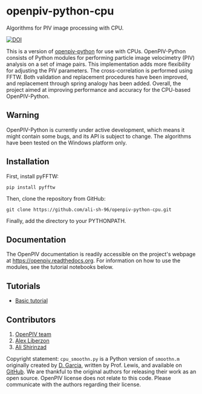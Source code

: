 # openpiv-python-cpu
Algorithms for PIV image processing with CPU.

[![DOI](https://zenodo.org/badge/670884759.svg)](https://zenodo.org/badge/latestdoi/670884759)

This is a version of [openpiv-python](https://github.com/OpenPIV/openpiv-python) for use with CPUs. OpenPIV-Python consists of Python modules for performing particle image velocimetry (PIV) analysis on a set of  image pairs. This implementation adds more flexibility for adjusting the PIV parameters. The cross-correlation is performed using FFTW. Both validation and replacement procedures have been improved, and replacement through spring analogy has been added. Overall, the project aimed at improving performance and accuracy for the CPU-based OpenPIV-Python.

## Warning
OpenPIV-Python is currently under active development, which means it might contain some bugs, and its API is subject to change. The algorithms have been tested on the Windows platform only.

## Installation
First, install pyFFTW:

    pip install pyfftw

Then, clone the repository from GitHub:

    git clone https://github.com/ali-sh-96/openpiv-python-cpu.git

Finally, add the directory to your PYTHONPATH.

## Documentation
The OpenPIV documentation is readily accessible on the project's webpage at https://openpiv.readthedocs.org. For information on how to use the modules, see the tutorial notebooks below.

## Tutorials
- [Basic tutorial](https://colab.research.google.com/github/ali-sh-96/openpiv-python-cpu/blob/main/tutorials/openpiv_python_cpu_tutorial.ipynb)

## Contributors

1. [OpenPIV team](https://groups.google.com/forum/#!forum/openpiv-users)
2. [Alex Liberzon](https://github.com/alexlib)
3. [Ali Shirinzad](https://github.com/ali-sh-96)

Copyright statement: `cpu_smoothn.py` is a Python version of `smoothn.m` originally created by
[D. Garcia](https://de.mathworks.com/matlabcentral/fileexchange/25634-smoothn), written by Prof. Lewis, and available on
[GitHub](https://github.com/profLewis/geogg122/blob/master/Chapter5_Interpolation/python/smoothn.py). We are thankful to the original authors for
releasing their work as an open source. OpenPIV license does not relate to this code. Please communicate with the
authors regarding their license.
